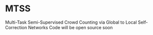 # MTSS
Multi-Task Semi-Supervised Crowd Counting via Global to Local Self-Correction Networks
Code will be open source soon

